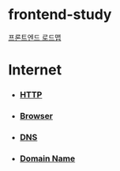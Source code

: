 # frontend-study

[프론트엔드 로드맵](https://roadmap.sh/frontend)

# Internet

- ### [HTTP](https://github.com/WillBeFrontMaster/KimJeongWon/blob/main/Internet/2022-06-12_HTTP.md)

- ### [Browser](https://github.com/WillBeFrontMaster/KimJeongWon/blob/main/Internet/2022-06-12_Browsers.md)

- ### [DNS](https://github.com/WillBeFrontMaster/KimJeongWon/blob/main/Internet/2022-06-12_DNS.md)   

- ### [Domain Name](https://github.com/WillBeFrontMaster/KimJeongWon/blob/main/Internet/2022-06-21_DomainName.md)

